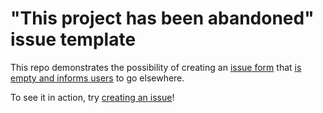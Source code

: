 # "This project has been abandoned" issue template

This repo demonstrates the possibility of creating an [issue form][1] that [is empty and informs users][2] to go elsewhere.

To see it in action, try [creating an issue][3]!

[1]: https://docs.github.com/en/communities/using-templates-to-encourage-useful-issues-and-pull-requests/syntax-for-issue-forms
[2]: https://github.com/potherca-blog/this-project-has-been-abandoned-issue-template/blob/main/.github/ISSUE_TEMPLATE/empty.yml
[3]: https://github.com/potherca-blog/this-project-has-been-abandoned-issue-template/issues/new/choose
